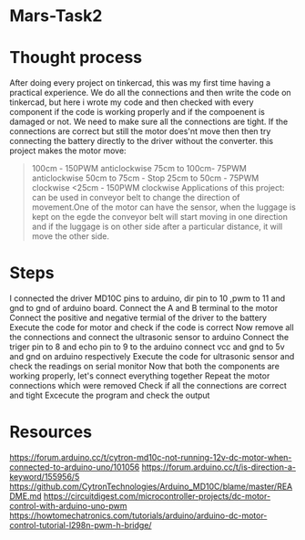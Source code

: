 # Mars-Task2
# Thought process
After doing every project on tinkercad, this was my first time having a practical experience. We do all the connections and then write the code on tinkercad, but here i wrote my code and then checked with every component if the code is working properly and if the compoenent is damaged or not. We need to make sure all the connections are tight. If the connections are correct but still the motor does'nt move then then try connecting the battery directly to the driver without the converter.
this project makes the motor move:
>100cm - 150PWM anticlockwise
75cm to 100cm- 75PWM anticlockwise
50cm to 75cm - Stop
25cm to 50cm - 75PWM clockwise
<25cm - 150PWM clockwise
Applications of this project:
can be used in conveyor belt to change the direction of movement.One of the motor can have the sensor, when the luggage is kept on the egde the conveyor belt will start moving in one direction and if the luggage is on other side after a particular distance, it will move the other side.
# Steps 
I connected the driver MD10C pins to arduino, dir pin to 10 ,pwm to 11 and gnd to gnd of arduino board.
Connect the A and B terminal to the motor
Connect the positive and negative termial of the driver to the battery
Execute the code for motor and check if the code is correct
Now remove all the connections and connect the ultrasonic sensor to arduino
Connect the triger pin to 8 and echo pin to 9 to the arduino
connect vcc and gnd to 5v and gnd on arduino respectively
Execute the code for ultrasonic sensor and check the readings on serial monitor
Now that both the components are working properly, let's connect everything together
Repeat the motor connections which were removed
Check if all the connections are correct and tight
Excecute the program and check the output
# Resources
https://forum.arduino.cc/t/cytron-md10c-not-running-12v-dc-motor-when-connected-to-arduino-uno/101056
https://forum.arduino.cc/t/is-direction-a-keyword/155956/5
https://github.com/CytronTechnologies/Arduino_MD10C/blame/master/README.md
https://circuitdigest.com/microcontroller-projects/dc-motor-control-with-arduino-uno-pwm
https://howtomechatronics.com/tutorials/arduino/arduino-dc-motor-control-tutorial-l298n-pwm-h-bridge/
